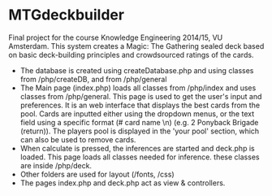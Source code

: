 # MTGdeckbuilder
Final project for the course Knowledge Engineering 2014/15, VU Amsterdam. This system creates a Magic: The Gathering sealed deck based on basic deck-building principles and crowdsourced ratings of the cards.

- The database is created using createDatabase.php and using classes from /php/createDB, and from /php/general
- The Main page (index.php) loads all classes from /php/index and uses classes from /php/general. This page is used to get the 
  user's input and preferences. It is an web interface that displays the best cards from the pool. Cards are inputted either 
  using the dropdown menus, or the text field using a specific format (# card name \n) (e.g. 2 Ponyback Brigade (return)). The
  players pool is displayed in the 'your pool' section, which can also be used to remove cards. 
- When calculate is pressed, the inferences are started and deck.php is loaded. This page loads all classes needed for inference. 
  these classes are inside /php/deck. 
- Other folders are used for layout (/fonts, /css)
- The pages index.php and deck.php act as view & controllers. 

